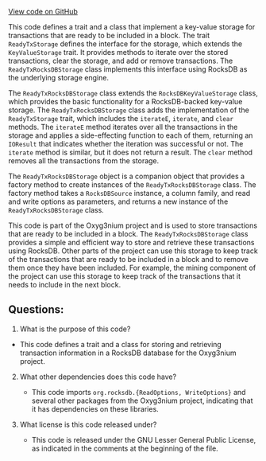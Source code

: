 [View code on GitHub](https://github.com/oxyg3nium/oxyg3nium/flow/src/main/scala/org/oxyg3nium/flow/io/ReadyTxStorage.scala)

This code defines a trait and a class that implement a key-value storage for transactions that are ready to be included in a block. The trait `ReadyTxStorage` defines the interface for the storage, which extends the `KeyValueStorage` trait. It provides methods to iterate over the stored transactions, clear the storage, and add or remove transactions. The `ReadyTxRocksDBStorage` class implements this interface using RocksDB as the underlying storage engine.

The `ReadyTxRocksDBStorage` class extends the `RocksDBKeyValueStorage` class, which provides the basic functionality for a RocksDB-backed key-value storage. The `ReadyTxRocksDBStorage` class adds the implementation of the `ReadyTxStorage` trait, which includes the `iterateE`, `iterate`, and `clear` methods. The `iterateE` method iterates over all the transactions in the storage and applies a side-effecting function to each of them, returning an `IOResult` that indicates whether the iteration was successful or not. The `iterate` method is similar, but it does not return a result. The `clear` method removes all the transactions from the storage.

The `ReadyTxRocksDBStorage` object is a companion object that provides a factory method to create instances of the `ReadyTxRocksDBStorage` class. The factory method takes a `RocksDBSource` instance, a column family, and read and write options as parameters, and returns a new instance of the `ReadyTxRocksDBStorage` class.

This code is part of the Oxyg3nium project and is used to store transactions that are ready to be included in a block. The `ReadyTxRocksDBStorage` class provides a simple and efficient way to store and retrieve these transactions using RocksDB. Other parts of the project can use this storage to keep track of the transactions that are ready to be included in a block and to remove them once they have been included. For example, the mining component of the project can use this storage to keep track of the transactions that it needs to include in the next block.
## Questions: 
 1. What is the purpose of this code?
   - This code defines a trait and a class for storing and retrieving transaction information in a RocksDB database for the Oxyg3nium project.

2. What other dependencies does this code have?
   - This code imports `org.rocksdb.{ReadOptions, WriteOptions}` and several other packages from the Oxyg3nium project, indicating that it has dependencies on these libraries.

3. What license is this code released under?
   - This code is released under the GNU Lesser General Public License, as indicated in the comments at the beginning of the file.